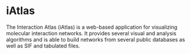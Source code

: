 iAtlas
=================
The Interaction Atlas (iAtlas) is a web-based application for visualizing molecular interaction networks. It provides several visual and analysis algorithms and is able to build networks from several public databases as well as SIF and tabulated files.
